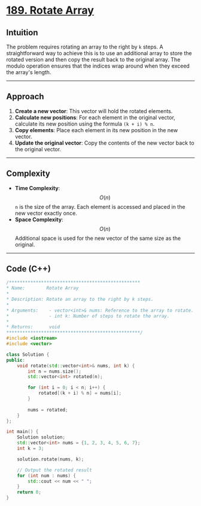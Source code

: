 # [189. Rotate Array](https://leetcode.com/problems/rotate-array/description/?envType=study-plan-v2&envId=top-interview-150)

## Intuition

The problem requires rotating an array to the right by `k` steps. A straightforward way to achieve this is to use an additional array to store the rotated version and then copy the result back to the original array. The modulo operation ensures that the indices wrap around when they exceed the array's length.

---

## Approach

1. **Create a new vector**: This vector will hold the rotated elements.
2. **Calculate new positions**: For each element in the original vector, calculate its new position using the formula `(k + i) % n`.
3. **Copy elements**: Place each element in its new position in the new vector.
4. **Update the original vector**: Copy the contents of the new vector back to the original vector.

---

## Complexity

- **Time Complexity**: $$O(n)$$
    `n` is the size of the array. Each element is accessed and placed in the new vector exactly once.
- **Space Complexity**: $$O(n)$$
    Additional space is used for the new vector of the same size as the original.

---

## Code (C++)

```cpp
/*************************************************
* Name:        Rotate Array
*
* Description: Rotate an array to the right by k steps.
*
* Arguments:    - vector<int>& nums: Reference to the array to rotate.
*               - int k: Number of steps to rotate the array.
*
* Returns:      void
**************************************************/
#include <iostream>
#include <vector>

class Solution {
public:
    void rotate(std::vector<int>& nums, int k) {
        int n = nums.size();
        std::vector<int> rotated(n);

        for (int i = 0; i < n; i++) {
            rotated[(k + i) % n] = nums[i];
        }
        
        nums = rotated;
    }
};

int main() {
    Solution solution;
    std::vector<int> nums = {1, 2, 3, 4, 5, 6, 7};
    int k = 3;

    solution.rotate(nums, k);

    // Output the rotated result
    for (int num : nums) {
        std::cout << num << " ";
    }
    return 0;
}
```
